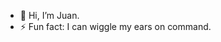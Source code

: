 - 👋 Hi, I’m Juan.
- ⚡ Fun fact: I can wiggle my ears on command.

<!---
jdm-v/jdm-v is a ✨ special ✨ repository because its `README.md` (this file) appears on your GitHub profile.
You can click the Preview link to take a look at your changes.
--->
